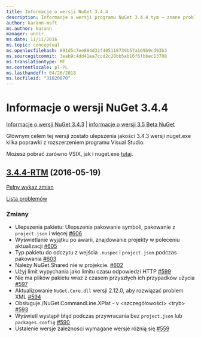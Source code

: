 ```yaml
---
title: Informacje o wersji NuGet 3.4.4
description: Informacje o wersji programu NuGet 3.4.4 tym — znane problemy, poprawki, dodatkowe funkcje i dcr.
author: karann-msft
ms.author: karann
manager: unnir
ms.date: 11/11/2016
ms.topic: conceptual
ms.openlocfilehash: 891d5c7ee884d31f405118739b57a169b9cd93b3
ms.sourcegitcommit: 3eab9c4dd41ea7ccd2c28bb5ab16f6fbbec13708
ms.translationtype: MT
ms.contentlocale: pl-PL
ms.lasthandoff: 04/26/2018
ms.locfileid: "31820870"
---
```

# <a name="nuget-344-release-notes"></a>Informacje o wersji NuGet 3.4.4

[Informacje o wersji NuGet 3.4.3](../release-notes/nuget-3.4.3.md) | [informacje o wersji 3.5 Beta NuGet](../release-notes/nuget-3.5-Beta.md)

Głównym celem tej wersji zostało ulepszenia jakości 3.4.3 wersji nuget.exe kilka poprawki z rozszerzeniem programu Visual Studio.

Możesz pobrać zarówno VSIX, jak i nuget.exe [tutaj](https://dist.nuget.org/index.html).

## <a name="344-rtmhttpsgithubcomnugetnugetclienttree344-rtm-2016-05-19"></a>[3.4.4-RTM](https://github.com/NuGet/NuGet.Client/tree/3.4.4-rtm) (2016-05-19)

[Pełny wykaz zmian](https://github.com/NuGet/NuGet.Client/compare/3.5.0-beta-final...3.4.4-rtm)

[Lista problemów](https://github.com/NuGet/Home/issues?q=is%3Aissue+milestone%3A3.4.4+is%3Aclosed)

### <a name="changes"></a>Zmiany

- Ulepszenia pakietu: Ulepszenia pakowanie symboli, pakowanie z `project.json` i więcej [ \#606](https://github.com/NuGet/NuGet.Client/pull/606)
- Wyświetlanie wyjątku po awarii, znajdowanie projekty w poleceniu aktualizacji [\#605](https://github.com/NuGet/NuGet.Client/pull/605)
- Typ pakietu do odczytu z wejścia `.nuspec` i `project.json` podczas pakowania [ \#603](https://github.com/NuGet/NuGet.Client/pull/603)
- Należy NuGet.Shared nie w projekcie. [\#602](https://github.com/NuGet/NuGet.Client/pull/602)
- Użyj limit wypychania jako limitu czasu odpowiedzi HTTP [ \#599](https://github.com/NuGet/NuGet.Client/pull/599)
- Nie ma plików pakietu wraz z czasem przyszłych ich przypadków użycia [ \#597](https://github.com/NuGet/NuGet.Client/pull/597)
- Aktualizowanie `NuGet.Core.dll` wersji 2.12.0, aby rozwiązać problem XML [ \#594](https://github.com/NuGet/NuGet.Client/pull/594)
- Obsługuje./NuGet.CommandLine.XPlat - v \<szczegółowości\> \<tryb\> [ \#593](https://github.com/NuGet/NuGet.Client/pull/593)
- Wyświetl wystąpił błąd podczas przywracania bez `project.json` lub `packages.config` [ \#590](https://github.com/NuGet/NuGet.Client/pull/590)
- Ustalenie wersje zależności wymagane wersje różnią się [ \#559](https://github.com/NuGet/NuGet.Client/pull/559)